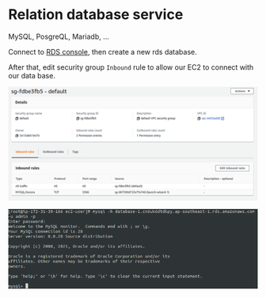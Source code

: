 # Relation database service

MySQL, PosgreQL, Mariadb, ...  

Connect to [RDS console](https://ap-southeast-1.console.aws.amazon.com/rds), then create a new rds database.  

After that, edit security group `Inbound` rule to allow our EC2 to connect with our data base.  

![sec](img/2021-02-08-10-13-35.png)  

![terminal](img/2021-02-08-10-14-02.png)  
